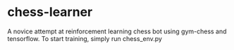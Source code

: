 # chess-learner
 A novice attempt at reinforcement learning chess bot using gym-chess and tensorflow. To start training, simply run chess_env.py

